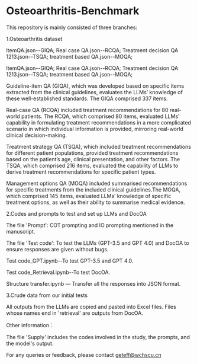 # Osteoarthritis-Benchmark
This repository is mainly consisted of three branches: 

1.Osteoarthritis dataset

ltemQA.json--GIQA;
Real case QA.json--RCQA;
Treatment decision QA 1213.json--TSQA;
treatment based QA.json--MOQA;

ltemQA.json--GIQA; Real case QA.json--RCQA; Treatment decision QA 1213.json--TSQA; treatment based QA.json--MOQA;

Guideline-item QA (GIQA), which was developed based on specific items extracted from the clinical guidelines, evaluates the LLMs’ knowledge of these well-established standards. The GIQA comprised 337 items.

Real-case QA (RCQA) included treatment recommendations for 80 real-world patients. The RCQA, which comprised 80 items, evaluated LLMs’ capability in formulating treatment recommendations in a more complicated scenario in which individual information is provided, mirroring real-world clinical decision-making.

Treatment strategy QA (TSQA), which included treatment recommendations for different patient populations, provided treatment recommendations based on the patient’s age, clinical presentation, and other factors. The TSQA, which comprised 216 items, evaluated the capability of LLMs to derive treatment recommendations for specific patient types.

Management options QA (MOQA) included summarised recommendations for specific treatments from the included clinical guidelines.The MOQA, which comprised 145 items, evaluated LLMs’ knowledge of specific treatment options, as well as their ability to summarise medical evidence.

2.Codes and prompts to test and set up LLMs and DocOA

The file 'Prompt': COT prompting and IO prompting mentioned in the manuscript.

The file 'Test code': To test the LLMs (GPT-3.5 and GPT 4.0) and DocOA to ensure responses are given without bugs.

Test code_GPT.ipynb--To test GPT-3.5 and GPT 4.0.

Test code_Retrieval.ipynb--To test DocOA.

Structure transfer.ipynb — Transfer all the responses into JSON format.

3.Crude data from our initial tests

All outputs from the LLMs are copied and pasted into Excel files. Files whose names end in 'retrieval' are outputs from DocOA.

Other information：

The file 'Supply' includes the codes involved in the study, the prompts, and the model's output.

For any queries or feedback, please contact geteff@wchscu.cn


